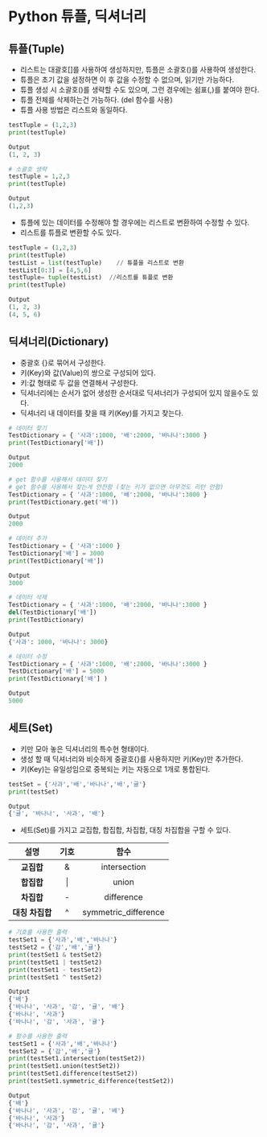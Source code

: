 # Python 튜플, 딕셔너리  

## 튜플(Tuple)  
- 리스트는 대괄호[]를 사용하여 생성하지만, 튜플은 소괄호()를 사용하여 생성한다.  
- 튜플은 초기 값을 설정하면 이 후 값을 수정할 수 없으며, 읽기만 가능하다.  
- 튜플 생성 시 소괄호()를 생략할 수도 있으며, 그런 경우에는 쉼표(,)를 붙여야 한다.  
- 튜플 전체를 삭제하는건 가능하다. (del 함수를 사용)  
- 튜플 사용 방법은 리스트와 동일하다.  

```python  
testTuple = (1,2,3)  
print(testTuple)  

Output  
(1, 2, 3)  

# 소괄호 생략  
testTuple = 1,2,3  
print(testTuple)  

Output  
(1,2,3)  
```  

- 튜플에 있는 데이터를 수정해야 할 경우에는 리스트로 변환하여 수정할 수 있다.  
- 리스트를 튜플로 변환할 수도 있다.  
```python  
testTuple = (1,2,3)  
print(testTuple)  
testList = list(testTuple)    // 튜플을 리스트로 변환  
testList[0:3] = [4,5,6]  
testTuple= tuple(testList)  //리스트를 튜플로 변환  
print(testTuple)  

Output  
(1, 2, 3)  
(4, 5, 6)  
```  

## 딕셔너리(Dictionary)  
- 중괄호 {}로 묶어서 구성한다.  
- 키(Key)와 값(Value)의 쌍으로 구성되어 있다.  
- 키:값 형태로 두 값을 연결해서 구성한다.  
- 딕셔너리에는 순서가 없어 생성한 순서대로 딕셔너리가 구성되어 있지 않을수도 있다.  
- 딕셔너리 내 데이터를 찾을 때 키(Key)를 가지고 찾는다.  
```python  
# 데이터 찾기  
TestDictionary = { '사과':1000, '배':2000, '바나나':3000 }  
print(TestDictionary['배'])  

Output  
2000  

# get 함수를 사용해서 데이터 찾기   
# get 함수를 사용해서 찾는게 안전함 (찾는 키가 없으면 아무것도 리턴 안함)  
TestDictionary = { '사과':1000, '배':2000, '바나나':3000 }  
print(TestDictionary.get('배'))  

Output  
2000  

# 데이터 추가  
TestDictionary = { '사과':1000 }  
TestDictionary['배'] = 3000   
print(TestDictionary['배'])  

Output  
3000  

# 데이터 삭제  
TestDictionary = { '사과':1000, '배':2000, '바나나':3000 }  
del(TestDictionary['배'])  
print(TestDictionary)  

Output  
{'사과': 1000, '바나나': 3000}  

# 데이터 수정  
TestDictionary = { '사과':1000, '배':2000, '바나나':3000 }  
TestDictionary['배'] = 5000  
print(TestDictionary['배'] )  

Output  
5000  
```  

## 세트(Set)  
- 키만 모아 놓은 딕셔너리의 특수현 형태이다.  
- 생성 할 때 딕셔너리와 비슷하게 중괄호{}를 사용하지만 키(Key)만 추가한다.  
- 키(Key)는 유일성임으로 중복되는 키는 자동으로 1개로 통합된다.  
```Python  
testSet = {'사과','배','바나나','배','귤'}  
print(testSet)  

Output  
{'귤', '바나나', '사과', '배'}  
```  

- 세트(Set)를 가지고 교집합, 합집합, 차집합, 대칭 차집합을 구할 수 있다.   

| <center>설명</center> | <center>기호</center> | <center>함수</center>    
|:--------:|:--------:|:--------:|      
|**<center>교집합</center>** |  <center> & </center> | <center>intersection</center> |   
|**<center>합집합</center>** |  <center> \| </center> | <center>union</center> |   
|**<center>차집합</center>** |  <center> - </center> | <center>difference</center> |   
|**<center>대칭 차집합</center>** |  <center> ^ </center> | <center>symmetric_difference</center> |   

```Python  
# 기호를 사용한 출력  
testSet1 = {'사과','배','바나나'}  
testSet2 = {'감','배','귤'}  
print(testSet1 & testSet2)  
print(testSet1 | testSet2)  
print(testSet1 - testSet2)  
print(testSet1 ^ testSet2)  

Output  
{'배'}  
{'바나나', '사과', '감', '귤', '배'}  
{'바나나', '사과'}  
{'바나나', '감', '사과', '귤'}  

# 함수를 사용한 출력  
testSet1 = {'사과','배','바나나'}  
testSet2 = {'감','배','귤'}  
print(testSet1.intersection(testSet2))  
print(testSet1.union(testSet2))  
print(testSet1.difference(testSet2))  
print(testSet1.symmetric_difference(testSet2))  

Output  
{'배'}  
{'바나나', '사과', '감', '귤', '배'}  
{'바나나', '사과'}  
{'바나나', '감', '사과', '귤'}  
```  






